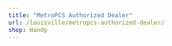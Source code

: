 ```yaml
---
title: "MetroPCS Authorized Dealer"
url: /louisville/metropcs-authorized-dealer/
shop: Handy
---
```

